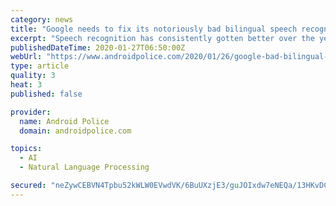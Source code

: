 ```yaml
---
category: news
title: "Google needs to fix its notoriously bad bilingual speech recognition on Assistant and Gboard (Updated)"
excerpt: "Speech recognition has consistently gotten better over the years, which has allowed impressive sci-fi tech like smart speakers to enter our homes. There's one department where Google needs to step up its game, though: multilingual speakers are having a hard time using more than one language on any Google product. While there are a lot of people ..."
publishedDateTime: 2020-01-27T06:50:00Z
webUrl: "https://www.androidpolice.com/2020/01/26/google-bad-bilingual-speech-recognition/"
type: article
quality: 3
heat: 3
published: false

provider:
  name: Android Police
  domain: androidpolice.com

topics:
  - AI
  - Natural Language Processing

secured: "neZywCEBVN4Tpbu52kWLW0EVwdVK/6BuUXzjE3/guJOIxdw7eNEQa/13HKvDCFqUXoy7hbs5d8zbPfyTKBA5IRVnPGemsowNvnfhkCivTptg5ioaBYSM6siZ6o2mOnMA6dBKmJaPjcFBZ07GyHX72RIaKY1hWo5DjEg5CVDGPdSAFkf2Fy0sg5kMD+ADD8iyVOfZ2QtxQnmdsWsnCo7ci3gMLgcJLtW8ki0iSxbw1VidwHFnZU1q1MfW5df19tam86G9yl/qClU1rUq5AOHIiJVChTZb10Fdc9lPDgCOXqvO1kdnIhA6C1wTdMnWdTkn;m2W8cWHL8G2UOsUFwt1uIg=="
---
```


